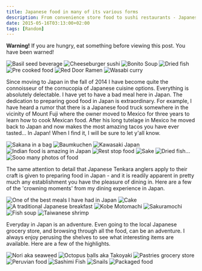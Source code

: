 ```yaml
---
title: Japanese food in many of its various forms
description: From convenience store food to sushi restaurants - Japanese food is delicious
date: 2015-05-16T03:13:00+02:00
tags: [Random]
---
```

<div class=“text-lg m-2">
<p class="mb-2"><strong>Warning!</strong> If you are hungry, eat something before viewing this post. You have been warned!</span></p>

<img class="w-8/12 rounded-lg shadow-lg mx-auto" src="https://fallfish-tenkara-images.s3-us-west-1.amazonaws.com/FfT+-+Japanese+Cuisine/Basil-Seed-Drink_Japan.JPG" alt="Basil seed beverage" />

<img class="w-8/12 rounded-lg shadow-lg mx-auto" src="https://fallfish-tenkara-images.s3-us-west-1.amazonaws.com/FfT+-+Japanese+Cuisine/Cheese-Burger-Sushi_Japan.JPG" alt="Cheeseburger sushi" />

<img class="w-8/12 rounded-lg shadow-lg mx-auto" src="https://fallfish-tenkara-images.s3-us-west-1.amazonaws.com/FfT+-+Japanese+Cuisine/Dried-Bonito-Soup_Japan_Food.jpg" alt="Bonito Soup" />

<img class="w-8/12 rounded-lg shadow-lg mx-auto" src="https://fallfish-tenkara-images.s3-us-west-1.amazonaws.com/FfT+-+Japanese+Cuisine/Featured-Image_Anchovies_Japan.jpg" alt="Dried fish" />

<img class="w-8/12 rounded-lg shadow-lg mx-auto" src="https://fallfish-tenkara-images.s3-us-west-1.amazonaws.com/FfT+-+Japanese+Cuisine/Pre-cooked_items.jpg" alt="Pre cooked food" />

<img class="w-8/12 rounded-lg shadow-lg mx-auto" src="https://fallfish-tenkara-images.s3-us-west-1.amazonaws.com/FfT+-+Japanese+Cuisine/Red-Door-Ramen_Yokosuaka.jpg" alt="Red Door Ramen" />

<img class="w-8/12 rounded-lg shadow-lg mx-auto" src="https://fallfish-tenkara-images.s3-us-west-1.amazonaws.com/FfT+-+Japanese+Cuisine/Wasabi_Curry_Japanese.JPG" alt="Wasabi curry" />

<p class="mb-2 mt-2">Since moving to Japan in the fall of 2014 I have become quite the connoisseur of the cornucopia of Japanese cuisine options. Everything is absolutely delectable. I have yet to have a bad meal here in Japan. The dedication to preparing good food in Japan is extraordinary. For example, I have heard a rumor that there is a Japanese food truck somewhere in the vicinity of Mount Fuji where the owner moved to Mexico for three years to learn how to cook Mexican food. After his long tutelage in Mexico he moved back to Japan and now makes the most amazing tacos you have ever tasted... In Japan! When I find it, I will be sure to let y'all know.</p>

<img class="w-8/12 rounded-lg shadow-lg mx-auto" src="https://fallfish-tenkara-images.s3-us-west-1.amazonaws.com/FfT+-+Japanese+Cuisine/Anchovies.jpg" alt="Sakana in a bag" />

<img class="w-8/12 rounded-lg shadow-lg mx-auto" src="https://fallfish-tenkara-images.s3-us-west-1.amazonaws.com/FfT+-+Japanese+Cuisine/Finished_Baumkuchen.jpg" alt="Baumkuchen" />

<img class="w-8/12 rounded-lg shadow-lg mx-auto" src="https://fallfish-tenkara-images.s3-us-west-1.amazonaws.com/FfT+-+Japanese+Cuisine/Food-Yen_Kawasaki_Japan.jpg" alt="Kawasaki Japan" />

<img class="w-8/12 rounded-lg shadow-lg mx-auto" src="https://fallfish-tenkara-images.s3-us-west-1.amazonaws.com/FfT+-+Japanese+Cuisine/Indian-Food_Japan_Cuisine.jpg" alt="Indian food is amazing in Japan" />

<img class="w-8/12 rounded-lg shadow-lg mx-auto" src="https://fallfish-tenkara-images.s3-us-west-1.amazonaws.com/FfT+-+Japanese+Cuisine/Rest-Stop-Food_Japan_Cuisine.jpg" alt="Rest stop food" />

<img class="w-8/12 rounded-lg shadow-lg mx-auto" src="https://fallfish-tenkara-images.s3-us-west-1.amazonaws.com/FfT+-+Japanese+Cuisine/Sake_Japan_Drink_Alcohol.JPG" alt="Sake" />

<img class="w-8/12 rounded-lg shadow-lg mx-auto" src="https://fallfish-tenkara-images.s3-us-west-1.amazonaws.com/FfT+-+Japanese+Cuisine/anchovies_Japan.jpg" alt="Dried fish..." />

<img class="w-8/12 rounded-lg shadow-lg mx-auto" src="https://fallfish-tenkara-images.s3-us-west-1.amazonaws.com/FfT+-+Japanese+Cuisine/baumkuchen-prepared_Japan-Cake.JPG" alt="Sooo many photos of food" />

<p class="mb-2 mt-2">The same attention to detail that Japanese Tenkara anglers apply to their craft is given to preparing food in Japan - and it is readily apparent in pretty much any establishment you have the pleasure of dining in. Here are a few of the 'crowning moments' from my dining experience in Japan.</p>

<img class="w-8/12 rounded-lg shadow-lg mx-auto" src="https://fallfish-tenkara-images.s3-us-west-1.amazonaws.com/FfT+-+Japanese+Cuisine/Ito_Shizuoka-Prefecture.JPG" alt="One of the best meals I have had in Japan" />

<img class="w-8/12 rounded-lg shadow-lg mx-auto" src="https://fallfish-tenkara-images.s3-us-west-1.amazonaws.com/FfT+-+Japanese+Cuisine/Japanese_Baumkuchen-cake.jpg" alt="Cake" />

<img class="w-8/12 rounded-lg shadow-lg mx-auto" src="https://fallfish-tenkara-images.s3-us-west-1.amazonaws.com/FfT+-+Japanese+Cuisine/Japanese_Breakfast_Traditional.JPG" alt="A traditional Japanese breakfast" />

<img class="w-8/12 rounded-lg shadow-lg mx-auto" src="https://fallfish-tenkara-images.s3-us-west-1.amazonaws.com/FfT+-+Japanese+Cuisine/Kobe-Motomachi-Dori_Japan_Yokosuka.jpg" alt="Kobe Motomachi" />

<img class="w-8/12 rounded-lg shadow-lg mx-auto" src="https://fallfish-tenkara-images.s3-us-west-1.amazonaws.com/FfT+-+Japanese+Cuisine/Sakuramochi_Japan_Food.jpg" alt="Sakuramochi" />

<img class="w-8/12 rounded-lg shadow-lg mx-auto" src="https://fallfish-tenkara-images.s3-us-west-1.amazonaws.com/FfT+-+Japanese+Cuisine/Sashimi-Fish-Soup_Japan_Cuisine.jpg" alt="Fish soup" />

<img class="w-8/12 rounded-lg shadow-lg mx-auto" src="https://fallfish-tenkara-images.s3-us-west-1.amazonaws.com/FfT+-+Japanese+Cuisine/Taiwanese_Shrimp.jpg" alt="Taiwanese shrimp" />

<p class="mt-2">Everyday in Japan is an adventure. Even going to the local Japanese grocery store, and browsing through all the food, can be an adventure. I always enjoy perusing the shelves to see what interesting items are available. Here are a few of the highlights.</p>

<img class="w-8/12 rounded-lg shadow-lg mx-auto" src="https://fallfish-tenkara-images.s3-us-west-1.amazonaws.com/FfT+-+Japanese+Cuisine/Nori_seawead.jpg" alt="Nori aka seaweed" />

<img class="w-8/12 rounded-lg shadow-lg mx-auto" src="https://fallfish-tenkara-images.s3-us-west-1.amazonaws.com/FfT+-+Japanese+Cuisine/Octopus-Balls_Street-Vendor.JPG" alt="Octopus balls aka Takoyaki" />

<img class="w-8/12 rounded-lg shadow-lg mx-auto" src="https://fallfish-tenkara-images.s3-us-west-1.amazonaws.com/FfT+-+Japanese+Cuisine/Pastries_Grocery-Store.jpg" alt="Pastries grocery store" />

<img class="w-8/12 rounded-lg shadow-lg mx-auto" src="https://fallfish-tenkara-images.s3-us-west-1.amazonaws.com/FfT+-+Japanese+Cuisine/Peruvian-Food_Japan.JPG" alt="Peruvian food" />

<img class="w-8/12 rounded-lg shadow-lg mx-auto" src="https://fallfish-tenkara-images.s3-us-west-1.amazonaws.com/FfT+-+Japanese+Cuisine/Sashimi-Fish_Japanese-cuisine.JPG" alt="Sashimi Fish" />

<img class="w-8/12 rounded-lg shadow-lg mx-auto" src="https://fallfish-tenkara-images.s3-us-west-1.amazonaws.com/FfT+-+Japanese+Cuisine/Snails-Yokohama.jpg" alt="Snails" />

<img class="w-8/12 rounded-lg shadow-lg mx-auto" src="https://fallfish-tenkara-images.s3-us-west-1.amazonaws.com/FfT+-+Japanese+Cuisine/Sweet-and-Sour-Squid_Japan_Packaged-Food.jpg" alt="Packaged food" />
</div>